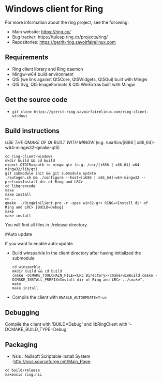 # Windows client for Ring

For more information about the ring project, see the following:

- Main website: https://ring.cx/
- Bug tracker: https://tuleap.ring.cx/projects/ring/
- Repositories: https://gerrit-ring.savoirfairelinux.com

## Requirements

- Ring client library and Ring daemon
- Mingw-w64 build environment
- Qt5 (we link against Qt5Core, Qt5Widgets, Qt5Gui) built with Mingw
- Qt5 Svg, Qt5 ImageFormats & Qt5 WinExtras built with Mingw

## Get the source code

 - ```git clone https://gerrit-ring.savoirfairelinux.com/ring-client-windows```

## Build instructions

*USE THE QMAKE OF Qt BUILT WITH MINGW* (e.g. /usr/bin/[i686 | x86_64]-w64-mingw32-qmake-qt5)

```
cd ring-client-windows
mkdir build && cd build
export QTDIR=<path to mingw qt> (e.g. /usr/[i686 | x86_64]-w64-mingw32/lib/qt)
git submodule init && git submodule update
./autogen.sh && ./configure --host=[i686 | x86_64]-w64-mingw32 --prefix=<Install dir of Ring and LRC>
cd libqrencode
make
make install
cd ..
qmake ../RingWinClient.pro -r -spec win32-g++ RING=<Install dir of Ring and LRC> [BUILD=Debug]
make
make install
```
You will find all files in ./release directory.

#Auto update

If you want to enable auto-update
- Build winsparkle
    In the client directory after having initialized the submodule
    ```
    cd winsparkle
    mkdir build && cd build
    cmake -DCMAKE_TOOLCHAIN_FILE=<LRC Directory>/cmake/winBuild.cmake -DCMAKE_INSTALL_PREFIX=Install dir of Ring and LRC> ../cmake",
    make
    make install
    ```
- Compile the client with `ENABLE_AUTOUPDATE=True`

## Debugging

Compile the client with 'BUILD=Debug' and libRingClient with '-DCMAKE_BUILD_TYPE=Debug'


## Packaging

* Nsis : Nullsoft Scriptable Install System :http://nsis.sourceforge.net/Main_Page.

```
cd build/release
makensis ring.nsi
```
